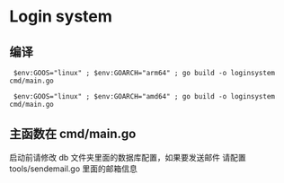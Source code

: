 # Login system

## 编译
```shell
 $env:GOOS="linux" ; $env:GOARCH="arm64" ; go build -o loginsystem cmd/main.go
```
```shell
 $env:GOOS="linux" ; $env:GOARCH="amd64" ; go build -o loginsystem  cmd/main.go
```

## 主函数在 cmd/main.go
启动前请修改 db 文件夹里面的数据库配置，如果要发送邮件 请配置 tools/sendemail.go 里面的邮箱信息
